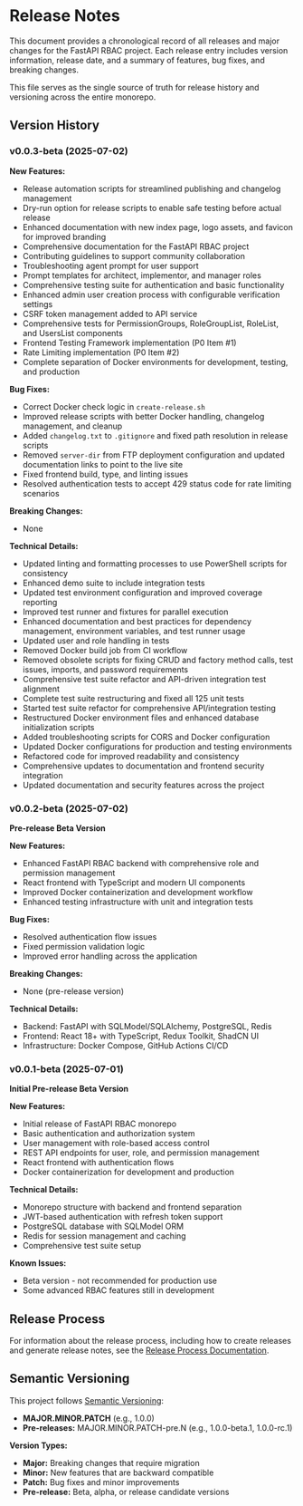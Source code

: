 # Release Notes

This document provides a chronological record of all releases and major changes for the FastAPI RBAC project. Each release entry includes version information, release date, and a summary of features, bug fixes, and breaking changes.

This file serves as the single source of truth for release history and versioning across the entire monorepo.

## Version History

### v0.0.3-beta (2025-07-02)

**New Features:**

- Release automation scripts for streamlined publishing and changelog management
- Dry-run option for release scripts to enable safe testing before actual release
- Enhanced documentation with new index page, logo assets, and favicon for improved branding
- Comprehensive documentation for the FastAPI RBAC project
- Contributing guidelines to support community collaboration
- Troubleshooting agent prompt for user support
- Prompt templates for architect, implementor, and manager roles
- Comprehensive testing suite for authentication and basic functionality
- Enhanced admin user creation process with configurable verification settings
- CSRF token management added to API service
- Comprehensive tests for PermissionGroups, RoleGroupList, RoleList, and UsersList components
- Frontend Testing Framework implementation (P0 Item #1)
- Rate Limiting implementation (P0 Item #2)
- Complete separation of Docker environments for development, testing, and production

**Bug Fixes:**

- Correct Docker check logic in `create-release.sh`
- Improved release scripts with better Docker handling, changelog management, and cleanup
- Added `changelog.txt` to `.gitignore` and fixed path resolution in release scripts
- Removed `server-dir` from FTP deployment configuration and updated documentation links to point to the live site
- Fixed frontend build, type, and linting issues
- Resolved authentication tests to accept 429 status code for rate limiting scenarios

**Breaking Changes:**

- None

**Technical Details:**

- Updated linting and formatting processes to use PowerShell scripts for consistency
- Enhanced demo suite to include integration tests
- Updated test environment configuration and improved coverage reporting
- Improved test runner and fixtures for parallel execution
- Enhanced documentation and best practices for dependency management, environment variables, and test runner usage
- Updated user and role handling in tests
- Removed Docker build job from CI workflow
- Removed obsolete scripts for fixing CRUD and factory method calls, test issues, imports, and password requirements
- Comprehensive test suite refactor and API-driven integration test alignment
- Complete test suite restructuring and fixed all 125 unit tests
- Started test suite refactor for comprehensive API/integration testing
- Restructured Docker environment files and enhanced database initialization scripts
- Added troubleshooting scripts for CORS and Docker configuration
- Updated Docker configurations for production and testing environments
- Refactored code for improved readability and consistency
- Comprehensive updates to documentation and frontend security integration
- Updated documentation and security features across the project

### v0.0.2-beta (2025-07-02)

**Pre-release Beta Version**

**New Features:**

- Enhanced FastAPI RBAC backend with comprehensive role and permission management
- React frontend with TypeScript and modern UI components
- Improved Docker containerization and development workflow
- Enhanced testing infrastructure with unit and integration tests

**Bug Fixes:**

- Resolved authentication flow issues
- Fixed permission validation logic
- Improved error handling across the application

**Breaking Changes:**

- None (pre-release version)

**Technical Details:**

- Backend: FastAPI with SQLModel/SQLAlchemy, PostgreSQL, Redis
- Frontend: React 18+ with TypeScript, Redux Toolkit, ShadCN UI
- Infrastructure: Docker Compose, GitHub Actions CI/CD

### v0.0.1-beta (2025-07-01)

**Initial Pre-release Beta Version**

**New Features:**

- Initial release of FastAPI RBAC monorepo
- Basic authentication and authorization system
- User management with role-based access control
- REST API endpoints for user, role, and permission management
- React frontend with authentication flows
- Docker containerization for development and production

**Technical Details:**

- Monorepo structure with backend and frontend separation
- JWT-based authentication with refresh token support
- PostgreSQL database with SQLModel ORM
- Redis for session management and caching
- Comprehensive test suite setup

**Known Issues:**

- Beta version - not recommended for production use
- Some advanced RBAC features still in development

## Release Process

For information about the release process, including how to create releases and generate release notes, see the [Release Process Documentation](deployment/RELEASE_PROCESS.md).

## Semantic Versioning

This project follows [Semantic Versioning](https://semver.org/):

- **MAJOR.MINOR.PATCH** (e.g., 1.0.0)
- **Pre-releases:** MAJOR.MINOR.PATCH-pre.N (e.g., 1.0.0-beta.1, 1.0.0-rc.1)

**Version Types:**

- **Major:** Breaking changes that require migration
- **Minor:** New features that are backward compatible
- **Patch:** Bug fixes and minor improvements
- **Pre-release:** Beta, alpha, or release candidate versions
